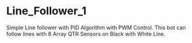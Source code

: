 # Line_Follower_1
Simple Line follower with PID Algorithm with PWM Control. This bot can follow lines with 8 Array QTR Sensors on Black with White Line. 
